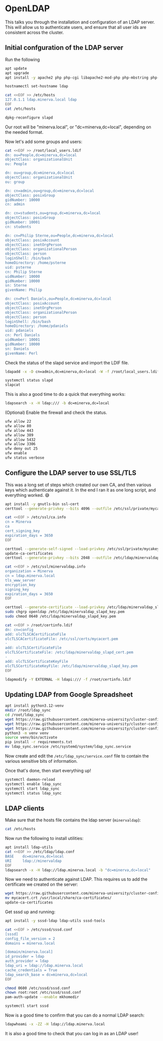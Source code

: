 # OpenLDAP
This talks you through the installation and configuration of an LDAP server. 
This will allow us to authenticate users, and ensure that all user ids are consistent across the cluster.

## Initial confguration of the LDAP server
Run the following
```bash
apt update
apt upgrade
apt install -y apache2 php php-cgi libapache2-mod-php php-mbstring php-common php-pear slapd ldap-utils ldap-account-manager 

hostnamectl set-hostname ldap

cat <<EOF >> /etc/hosts
127.0.1.1 ldap.minerva.local ldap
EOF
cat /etc/hosts

dpkg-reconfigure slapd
```
Our root will be "minerva.local", or "dc=minerva,dc=local", depending on the needed format.


Now let's add some groups and users:
```bash
cat <<EOF >> /root/local_users.ldif
dn: ou=People,dc=minerva,dc=local
objectClass: organizationalUnit
ou: People

dn: ou=group,dc=minerva,dc=local
objectClass: organizationalUnit
ou: group

dn: cn=admin,ou=group,dc=minerva,dc=local
objectClass: posixGroup
gidNumber: 10000
cn: admin

dn: cn=students,ou=group,dc=minerva,dc=local
objectClass: posixGroup
gidNumber: 10001
cn: students

dn: cn=Philip Sterne,ou=People,dc=minerva,dc=local
objectClass: posixAccount
objectClass: inetOrgPerson
objectClass: organizationalPerson
objectClass: person
loginShell: /bin/bash
homeDirectory: /home/psterne
uid: psterne
cn: Philip Sterne
uidNumber: 10000
gidNumber: 10000
sn: Sterne
givenName: Philip

dn: cn=Perl Daniels,ou=People,dc=minerva,dc=local
objectClass: posixAccount
objectClass: inetOrgPerson
objectClass: organizationalPerson
objectClass: person
loginShell: /bin/bash
homeDirectory: /home/pdaniels
uid: pdaniels
cn: Perl Daniels
uidNumber: 10001
gidNumber: 10000
sn: Daniels
givenName: Perl
```

Check the status of the slapd service and import the LDIF file.
```bash
ldapadd -x -D cn=admin,dc=minerva,dc=local -W -f /root/local_users.ldif

systemctl status slapd
slapcat
```

This is also a good time to do a quick that everything works:
```bash
ldapsearch -x -H ldap:/// -b dc=minerva,dc=local
```

(Optional) Enable the firewall and check the status.
```bash
ufw allow 22
ufw allow 80
ufw allow 443
ufw allow 389
ufw allow 5432
ufw allow 3306
ufw deny out 25
ufw enable
ufw status verbose
```


## Configure the LDAP server to use SSL/TLS
This was a long set of steps which created our own CA, and then various keys which authenticate against it. 
In the end I ran it as one long script, and everything worked. 😅

```bash
apt install -y gnutls-bin ssl-cert
certtool --generate-privkey --bits 4096 --outfile /etc/ssl/private/mycakey.pem

cat <<EOF > /etc/ssl/ca.info
cn = Minerva
ca
cert_signing_key
expiration_days = 3650
EOF

certtool --generate-self-signed --load-privkey /etc/ssl/private/mycakey.pem --template /etc/ssl/ca.info --outfile /usr/local/share/ca-certificates/mycacert.crt
update-ca-certificates
certtool --generate-privkey --bits 2048 --outfile /etc/ldap/minervaldap_slapd_key.pem

cat <<EOF > /etc/ssl/minervaldap.info
organization = Minerva
cn = ldap.minerva.local
tls_www_server
encryption_key
signing_key
expiration_days = 3650
EOF

certtool --generate-certificate --load-privkey /etc/ldap/minervaldap_slapd_key.pem --load-ca-certificate /etc/ssl/certs/mycacert.pem --load-ca-privkey /etc/ssl/private/mycakey.pem --template /etc/ssl/minervaldap.info --outfile /etc/ldap/minervaldap_slapd_cert.pem 
sudo chgrp openldap /etc/ldap/minervaldap_slapd_key.pem 
sudo chmod 0640 /etc/ldap/minervaldap_slapd_key.pem 

cat <<EOF > /root/certinfo.ldif
dn: cn=config
add: olcTLSCACertificateFile
olcTLSCACertificateFile: /etc/ssl/certs/mycacert.pem
-
add: olcTLSCertificateFile
olcTLSCertificateFile: /etc/ldap/minervaldap_slapd_cert.pem
-
add: olcTLSCertificateKeyFile
olcTLSCertificateKeyFile: /etc/ldap/minervaldap_slapd_key.pem
EOF

ldapmodify -Y EXTERNAL -H ldapi:/// -f /root/certinfo.ldif
```

## Updating LDAP from Google Spreadsheet
```bash
apt install python3.12-venv
mkdir /root/ldap_sync
cd /root/ldap_sync
wget https://raw.githubusercontent.com/minerva-university/cluster-config/main/ldap/requirements.txt
wget https://raw.githubusercontent.com/minerva-university/cluster-config/main/ldap/ldap_sync.py
wget https://raw.githubusercontent.com/minerva-university/cluster-config/main/ldap/ldap_sync.service
python3 -m venv venv
source venv/bin/activate
pip install -r requirements.txt
mv ldap_sync.service /etc/systemd/system/ldap_sync.service
```

Now create and edit the `/etc/ldap_sync/service.conf` file to contain the various sensitive bits of information.

Once that's done, then start everything up!

```bash
systemctl daemon-reload
systemctl enable ldap_sync
systemctl start ldap_sync
systemctl status ldap_sync
```

## LDAP clients

Make sure that the hosts file contains the ldap server (`minervaldap`):

```bash
cat /etc/hosts
```

Now run the following to install utilities:

```bash
apt install ldap-utils
cat <<EOF >> /etc/ldap/ldap.conf
BASE    dc=minerva,dc=local
URI     ldap://minervaldap
EOF
ldapsearch -x -H ldap://ldap.minerva.local -b "dc=minerva,dc=local"
```

Now we need to authenticate against LDAP. This requires us to add the certificate we created on the server:

```bash
wget https://raw.githubusercontent.com/minerva-university/cluster-config/main/mycacert.crt
mv mycacert.crt /usr/local/share/ca-certificates/
update-ca-certificates
```

Get sssd up and running:

```bash
apt install -y sssd-ldap ldap-utils sssd-tools

cat <<EOF > /etc/sssd/sssd.conf
[sssd]
config_file_version = 2
domains = minerva.local

[domain/minerva.local]
id_provider = ldap
auth_provider = ldap
ldap_uri = ldap://ldap.minerva.local
cache_credentials = True
ldap_search_base = dc=minerva,dc=local
EOF

chmod 0600 /etc/sssd/sssd.conf
chown root:root /etc/sssd/sssd.conf
pam-auth-update --enable mkhomedir

systemctl start sssd
```

Now is a good time to confirm that you can do a normal LDAP search:

```bash
ldapwhoami -x -ZZ -H ldap://ldap.minerva.local
```

It is also a good time to check that you can log in as an LDAP user!
